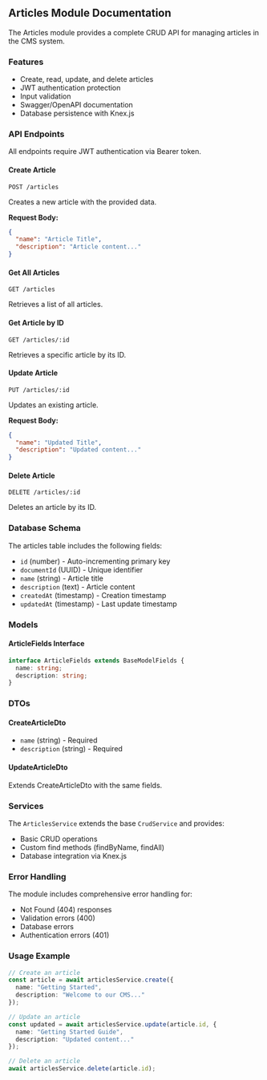 ## Articles Module Documentation

The Articles module provides a complete CRUD API for managing articles in the CMS system.

### Features

- Create, read, update, and delete articles
- JWT authentication protection
- Input validation
- Swagger/OpenAPI documentation
- Database persistence with Knex.js

### API Endpoints

All endpoints require JWT authentication via Bearer token.

#### Create Article
```http
POST /articles
```
Creates a new article with the provided data.

**Request Body:**
```json
{
  "name": "Article Title",
  "description": "Article content..."
}
```

#### Get All Articles
```http
GET /articles
```
Retrieves a list of all articles.

#### Get Article by ID
```http
GET /articles/:id
```
Retrieves a specific article by its ID.

#### Update Article
```http
PUT /articles/:id
```
Updates an existing article.

**Request Body:**
```json
{
  "name": "Updated Title",
  "description": "Updated content..."
}
```

#### Delete Article
```http
DELETE /articles/:id
```
Deletes an article by its ID.

### Database Schema

The articles table includes the following fields:

- `id` (number) - Auto-incrementing primary key
- `documentId` (UUID) - Unique identifier
- `name` (string) - Article title
- `description` (text) - Article content
- `createdAt` (timestamp) - Creation timestamp
- `updatedAt` (timestamp) - Last update timestamp

### Models

#### ArticleFields Interface
```typescript
interface ArticleFields extends BaseModelFields {
  name: string;
  description: string;
}
```

### DTOs

#### CreateArticleDto
- `name` (string) - Required
- `description` (string) - Required

#### UpdateArticleDto
Extends CreateArticleDto with the same fields.

### Services

The `ArticlesService` extends the base `CrudService` and provides:
- Basic CRUD operations
- Custom find methods (findByName, findAll)
- Database integration via Knex.js

### Error Handling

The module includes comprehensive error handling for:
- Not Found (404) responses
- Validation errors (400)
- Database errors
- Authentication errors (401)

### Usage Example

```typescript
// Create an article
const article = await articlesService.create({
  name: "Getting Started",
  description: "Welcome to our CMS..."
});

// Update an article
const updated = await articlesService.update(article.id, {
  name: "Getting Started Guide",
  description: "Updated content..."
});

// Delete an article
await articlesService.delete(article.id);
```
